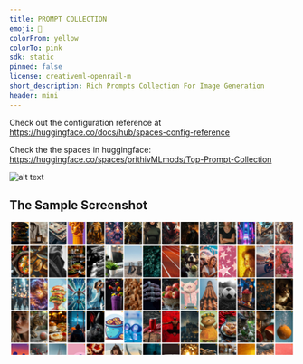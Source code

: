 ```yaml
---
title: PROMPT COLLECTION
emoji: 🫎
colorFrom: yellow
colorTo: pink
sdk: static
pinned: false
license: creativeml-openrail-m
short_description: Rich Prompts Collection For Image Generation
header: mini
---
```


Check out the configuration reference at https://huggingface.co/docs/hub/spaces-config-reference


Check the the spaces in huggingface: https://huggingface.co/spaces/prithivMLmods/Top-Prompt-Collection

![alt text](assets2/cc1.png)


## The Sample Screenshot


![alt text](assets2/tcp.png)

